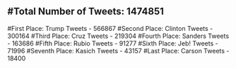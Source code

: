 #Total Number of Tweets: 1474851 
---
#First Place: Trump Tweets - 566867
#Second Place: Clinton Tweets - 300164
#Third Place: Cruz Tweets - 219304
#Fourth Place: Sanders Tweets - 163686
#Fifth Place: Rubio Tweets - 91277
#Sixth Place: Jeb! Tweets - 71996
#Seventh Place: Kasich Tweets - 43157
#Last Place: Carson Tweets - 18400
